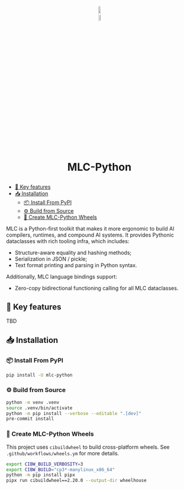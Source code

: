 <h1 align="center">
  <img src="https://gist.githubusercontent.com/potatomashed/632c58cc8df7df7fdd067aabb34c1ef6/raw/7900472d1f7fce520fef5fad2e47a6f5fb234d08/mlc-python-logo.svg" alt="MLC Logo" style="width:10%; height:auto;">

  MLC-Python
</h1>

* [:key: Key features](#keykey-features)
* [:inbox_tray: Installation](#inbox_trayinstallation)
  + [:package: Install From PyPI](#packageinstall-from-pypi)
  + [:gear: Build from Source](#gearbuild-from-source)
  + [:ferris_wheel: Create MLC-Python Wheels](#ferris_wheel-create-mlc-python-wheels)

MLC is a Python-first toolkit that makes it more ergonomic to build AI compilers, runtimes, and compound AI systems. It provides Pythonic dataclasses with rich tooling infra, which includes:

- Structure-aware equality and hashing methods;
- Serialization in JSON / pickle;
- Text format printing and parsing in Python syntax.

Additionally, MLC language bindings support:

- Zero-copy bidirectional functioning calling for all MLC dataclasses.

## :key: Key features

TBD

## :inbox_tray: Installation

### :package: Install From PyPI

```bash
pip install -U mlc-python
```

### :gear: Build from Source

```bash
python -m venv .venv
source .venv/bin/activate
python -m pip install --verbose --editable ".[dev]"
pre-commit install
```

### :ferris_wheel: Create MLC-Python Wheels

This project uses `cibuildwheel` to build cross-platform wheels. See `.github/workflows/wheels.ym` for more details.

```bash
export CIBW_BUILD_VERBOSITY=3
export CIBW_BUILD="cp3*-manylinux_x86_64"
python -m pip install pipx
pipx run cibuildwheel==2.20.0 --output-dir wheelhouse
```
